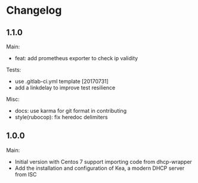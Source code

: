 Changelog
=========

1.1.0
-----

Main:

- feat: add prometheus exporter to check ip validity

Tests:

- use .gitlab-ci.yml template [20170731]
- add a linkdelay to improve test resilience

Misc:

- docs: use karma for git format in contributing
- style(rubocop): fix heredoc delimiters

1.0.0
-----

Main:

- Initial version with Centos 7 support importing code from dhcp-wrapper
- Add the installation and configuration of Kea, a modern DHCP server from ISC
